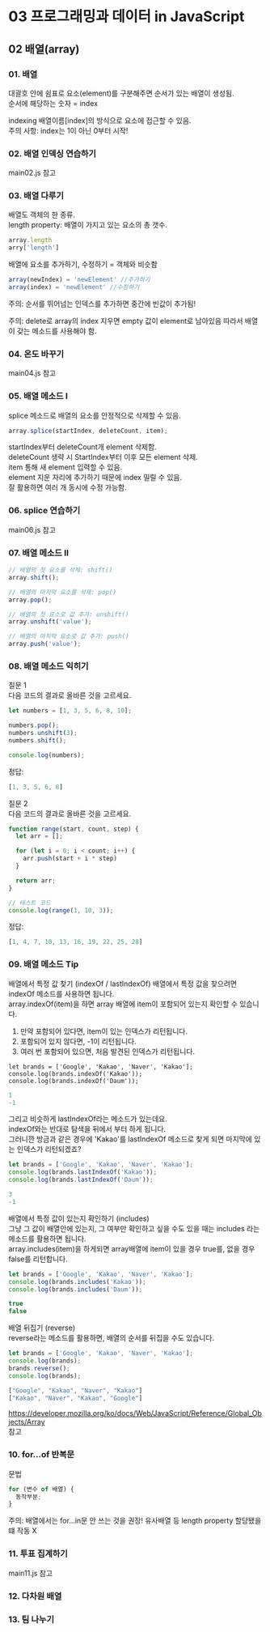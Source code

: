 # 03 프로그래밍과 데이터 in JavaScript   

## 02 배열(array)

### 01. 배열
대괄호 안에 쉼표로 요소(element)를 구분해주면 순서가 있는 배열이 생성됨.   
순서에 해당하는 숫자 = index   

indexing
배열이름[index]의 방식으로 요소에 접근할 수 있음.   
주의 사항: index는 1이 아닌 0부터 시작!

### 02. 배열 인덱싱 연습하기
main02.js 참고

### 03. 배열 다루기
배열도 객체의 한 종류.   
length property: 배열이 가지고 있는 요소의 총 갯수.
```JavaScript
array.length
arry['length']
```

배열에 요소를 추가하기, 수정하기 = 객체와 비슷함   
```JavaScript
array(newIndex) = 'newElement' //추가하기
array(index) = 'newElement' //수정하기
```
주의: 순서를 뛰어넘는 인덱스를 추가하면 중간에 빈값이 추가됨!

주의: delete로 array의 index 지우면 empty 값이 element로 남아있음
따라서 배열이 갖는 메소드를 사용해야 함.

### 04. 온도 바꾸기
main04.js 참고

### 05. 배열 메소드 I
splice 메소드로 배열의 요소를 안정적으로 삭제할 수 있음.
```JavaScript
array.splice(startIndex, deleteCount, item);
```
startIndex부터 deleteCount개 element 삭제함.   
deleteCount 생략 시 StartIndex부터 이후 모든 element 삭제.   
item 통해 새 element 입력할 수 있음.   
element 지운 자리에 추가하기 때문에 index 밀릴 수 있음.   
잘 활용하면 여러 개 동시에 수정 가능함.

### 06. splice 연습하기
main06.js 참고

### 07. 배열 메소드 II
```JavaScript
// 배열의 첫 요소를 삭제: shift()
array.shift();

// 배열의 마지막 요소를 삭제: pop()
array.pop();

// 배열의 첫 요소로 값 추가: unshift()
array.unshift('value');

// 배열의 마지막 요소로 값 추가: push()
array.push('value');
```

### 08. 배열 메소드 익히기
질문 1   
다음 코드의 결과로 올바른 것을 고르세요.   
```JavaScript
let numbers = [1, 3, 5, 6, 8, 10];

numbers.pop();
numbers.unshift(3);
numbers.shift();

console.log(numbers);
```
정답:   
```JavaScript
[1, 3, 5, 6, 8]
```

질문 2   
다음 코드의 결과로 올바른 것을 고르세요.
```JavaScript
function range(start, count, step) {
  let arr = [];

  for (let i = 0; i < count; i++) {
    arr.push(start + i * step)
  }

  return arr;
}

// 테스트 코드
console.log(range(1, 10, 3));
```
정답:
```JavaScript
[1, 4, 7, 10, 13, 16, 19, 22, 25, 28]
```

### 09. 배열 메소드 Tip
배열에서 특정 값 찾기 (indexOf / lastIndexOf)
배열에서 특정 값을 찾으려면 indexOf 메소드를 사용하면 됩니다.   
array.indexOf(item)을 하면 array 배열에 item이 포함되어 있는지 확인할 수 있습니다.

1. 만약 포함되어 있다면, item이 있는 인덱스가 리턴됩니다.
2. 포함되어 있지 않다면, -1이 리턴됩니다.
3. 여러 번 포함되어 있으면, 처음 발견된 인덱스가 리턴됩니다.

```JavaScirpt
let brands = ['Google', 'Kakao', 'Naver', 'Kakao'];
console.log(brands.indexOf('Kakao'));
console.log(brands.indexOf('Daum'));
```
```JavaScript
1
-1
```
그리고 비슷하게 lastIndexOf라는 메소드가 있는데요.   
indexOf와는 반대로 탐색을 뒤에서 부터 하게 됩니다.   
그러니깐 방금과 같은 경우에 'Kakao'를 lastIndexOf 메소드로 찾게 되면 마지막에 있는 인덱스가 리턴되겠죠?
```JavaScript
let brands = ['Google', 'Kakao', 'Naver', 'Kakao'];
console.log(brands.lastIndexOf('Kakao'));
console.log(brands.lastIndexOf('Daum'));
```
```JavaScript
3
-1
```

배열에서 특정 값이 있는지 확인하기 (includes)   
그냥 그 값이 배열안에 있는지, 그 여부만 확인하고 싶을 수도 있을 때는 includes 라는 메소드를 활용하면 됩니다.   
array.includes(item)을 하게되면 array배열에 item이 있을 경우 true를, 없을 경우 false를 리턴합니다.   
```JavaScript
let brands = ['Google', 'Kakao', 'Naver', 'Kakao'];
console.log(brands.includes('Kakao'));
console.log(brands.includes('Daum'));
```
```JavaScript
true
false
```

배열 뒤집기 (reverse)   
reverse라는 메소드를 활용하면, 배열의 순서를 뒤집을 수도 있습니다.   
```JavaScript
let brands = ['Google', 'Kakao', 'Naver', 'Kakao'];
console.log(brands);
brands.reverse();
console.log(brands);
```
```JavaScript
["Google", "Kakao", "Naver", "Kakao"]
["Kakao", "Naver", "Kakao", "Google"]
```
https://developer.mozilla.org/ko/docs/Web/JavaScript/Reference/Global_Objects/Array   
참고

### 10. for...of 반복문
문법
```JavaScript
for (변수 of 배열) {
  동작부분;
}
```
주의: 배열에서는 for...in문 안 쓰는 것을 권장! 유사배열 등 length property 할당됐을 떄 작동 X

### 11. 투표 집계하기
main11.js 참고

### 12. 다차원 배열


### 13. 팀 나누기


